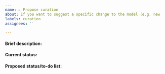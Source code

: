 ```yaml
---
name: ✏️ Propose curation
about: If you want to suggest a specific change to the model (e.g. new reaction, correct gene association, remove duplicate metabolite).
labels: curation
assignees: ''

---
```

<!-- Note: Based on issue templates for standard-GEMs (e.g., Human-GEM, Yeast-GEM). -->

<!-- Note: Please search to see if an issue already exists for the curation you propose. -->

<!-- Make sure you use the latest RBC-GEM version. -->

#### Brief description:
<!-- A concise description on what curation you are proposing and for what purpose. Provide links to website or references that support your statement. For instance: "In yeast-GEM the reaction for 3-isopropylmalate dehydrogenase is split into two half-reactions, as the second half-reaction is spontaneous. However, the spontaneous half-reaction is incorrectly assigned to a wrong enzyme. See https://www.uniprot.org/uniprotkb/P04173 and https://www.uniprot.org/uniprotkb/P38891 for the two enzymes, and https://iubmb.qmul.ac.uk/enzyme/EC1/1/1/85.html for the spontaneous half-reaction.

If you just want to report a problem with the model, but do not have a precise idea on how this should be fixed, then it might be better to use the "Bug report" issue type (link to change this is above "Title").
-->

#### Current status:
<!-- Show what is the current status in the model of the reaction/metabolite/gene etc. that you propose to curate. If suitable, this can be done in table format, choose yourself what data is most informative to show (do not include more than necessary):

Identifier | Reaction equation | Genes
---|---|---
r_0061 | (2R,3S)-3-isopropylmalate[c] + NAD[c] => (2S)-2-isopropyl-3-oxosuccinate[c] + H+[c] + NADH[c] | YCL018W
r_0029 | (2S)-2-isopropyl-3-oxosuccinate[c] + H+[c] => 4-methyl-2-oxopentanoate[c] + carbon dioxide[c] | YJR148W

Alternatively, this can also be written out in bullet points, linking to Metabolic Atlas:

-->

#### Proposed status/to-do list:
<!-- Give a very brief list of actions that need to be taken to curate the model. In some cases, it might be helpful to first show the proposed changes in table format:

Identifier | Reaction equation | Genes
---|---|---
r_0061 | (2R,3S)-3-isopropylmalate[c] + NAD[c] => (2S)-2-isopropyl-3-oxosuccinate[c] + H+[c] + NADH[c] | YCL018W
r_0029 | (2S)-2-isopropyl-3-oxosuccinate[c] + H+[c] => 4-methyl-2-oxopentanoate[c] + carbon dioxide[c] | 

But a to-do list should always be present:
- [ ] Leave r_0061 intact.
- [ ] Remove YJR148W from r_0029.
    -->
